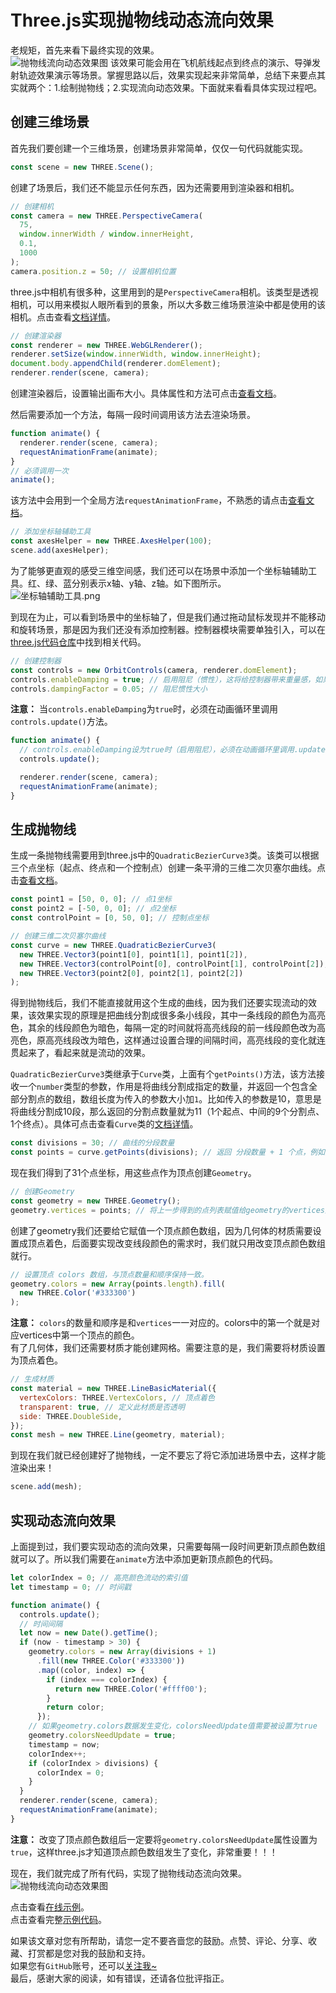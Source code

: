 # Three.js实现抛物线动态流向效果
老规矩，首先来看下最终实现的效果。  
![抛物线流向动态效果图](https://travelclover.github.io/img/2021/04/%E6%8A%9B%E7%89%A9%E7%BA%BF%E5%8A%A8%E6%80%81%E6%B5%81%E5%90%91%E6%95%88%E6%9E%9C.gif)
该效果可能会用在飞机航线起点到终点的演示、导弹发射轨迹效果演示等场景。掌握思路以后，效果实现起来非常简单，总结下来要点其实就两个：1.绘制抛物线；2.实现流向动态效果。下面就来看看具体实现过程吧。  

## 创建三维场景
首先我们要创建一个三维场景，创建场景非常简单，仅仅一句代码就能实现。
```javascript
const scene = new THREE.Scene();
```
创建了场景后，我们还不能显示任何东西，因为还需要用到渲染器和相机。
```javascript
// 创建相机
const camera = new THREE.PerspectiveCamera(
  75,
  window.innerWidth / window.innerHeight,
  0.1,
  1000
);
camera.position.z = 50; // 设置相机位置
```
three.js中相机有很多种，这里用到的是`PerspectiveCamera`相机。该类型是透视相机，可以用来模拟人眼所看到的景象，所以大多数三维场景渲染中都是使用的该相机。点击查看[文档详情](https://threejs.org/docs/index.html#api/en/cameras/PerspectiveCamera)。

```javascript
// 创建渲染器
const renderer = new THREE.WebGLRenderer();
renderer.setSize(window.innerWidth, window.innerHeight);
document.body.appendChild(renderer.domElement);
renderer.render(scene, camera);
```
创建渲染器后，设置输出画布大小。具体属性和方法可点击[查看文档](https://threejs.org/docs/index.html#api/en/renderers/WebGLRenderer)。  

然后需要添加一个方法，每隔一段时间调用该方法去渲染场景。
```javascript
function animate() {
  renderer.render(scene, camera);
  requestAnimationFrame(animate);
}
// 必须调用一次
animate();
```
该方法中会用到一个全局方法`requestAnimationFrame`，不熟悉的请点击[查看文档](https://developer.mozilla.org/zh-CN/docs/Web/API/Window/requestAnimationFrame)。

```javascript
// 添加坐标轴辅助工具
const axesHelper = new THREE.AxesHelper(100);
scene.add(axesHelper);
```
为了能够更直观的感受三维空间感，我们还可以在场景中添加一个坐标轴辅助工具。红、绿、蓝分别表示x轴、y轴、z轴。如下图所示。  
![坐标轴辅助工具.png](https://travelclover.github.io/img/2021/04/坐标轴辅助工具.png)

到现在为止，可以看到场景中的坐标轴了，但是我们通过拖动鼠标发现并不能移动和旋转场景，那是因为我们还没有添加控制器。控制器模块需要单独引入，可以在[three.js代码仓库](https://github.com/mrdoob/three.js)中找到相关代码。
```javascript
// 创建控制器
const controls = new OrbitControls(camera, renderer.domElement);
controls.enableDamping = true; // 启用阻尼（惯性），这将给控制器带来重量感，如果该值被启用，必须在动画循环里调用.update()
controls.dampingFactor = 0.05; // 阻尼惯性大小
```
**注意：** 当`controls.enableDamping`为`true`时，必须在动画循环里调用`controls.update()`方法。  
```javascript
function animate() {
  // controls.enableDamping设为true时（启用阻尼），必须在动画循环里调用.update()
  controls.update();

  renderer.render(scene, camera);
  requestAnimationFrame(animate);
}
```

## 生成抛物线
生成一条抛物线需要用到three.js中的`QuadraticBezierCurve3`类。该类可以根据三个点坐标（起点、终点和一个控制点）创建一条平滑的三维二次贝塞尔曲线。点击[查看文档](https://threejs.org/docs/index.html#api/en/extras/curves/QuadraticBezierCurve3)。  
```javascript
const point1 = [50, 0, 0]; // 点1坐标
const point2 = [-50, 0, 0]; // 点2坐标
const controlPoint = [0, 50, 0]; // 控制点坐标

// 创建三维二次贝塞尔曲线
const curve = new THREE.QuadraticBezierCurve3(
  new THREE.Vector3(point1[0], point1[1], point1[2]),
  new THREE.Vector3(controlPoint[0], controlPoint[1], controlPoint[2]),
  new THREE.Vector3(point2[0], point2[1], point2[2])
);
```
得到抛物线后，我们不能直接就用这个生成的曲线，因为我们还要实现流动的效果，该效果实现的原理是把曲线分割成很多条小线段，其中一条线段的颜色为高亮色，其余的线段颜色为暗色，每隔一定的时间就将高亮线段的前一线段颜色改为高亮色，原高亮线段改为暗色，这样通过设置合理的间隔时间，高亮线段的变化就连贯起来了，看起来就是流动的效果。  

`QuadraticBezierCurve3`类继承于`Curve`类，上面有个`getPoints()`方法，该方法接收一个`number`类型的参数，作用是将曲线分割成指定的数量，并返回一个包含全部分割点的数组，数组长度为传入的参数大小加`1`。比如传入的参数是10，意思是将曲线分割成10段，那么返回的分割点数量就为11（1个起点、中间的9个分割点、1个终点）。具体可点击查看`Curve`类的[文档详情](https://threejs.org/docs/index.html#api/en/extras/core/Curve)。  

```javascript
const divisions = 30; // 曲线的分段数量
const points = curve.getPoints(divisions); // 返回 分段数量 + 1 个点，例如这里的points.length就为31
```
现在我们得到了31个点坐标，用这些点作为顶点创建`Geometry`。
```javascript
// 创建Geometry
const geometry = new THREE.Geometry();
geometry.vertices = points; // 将上一步得到的点列表赋值给geometry的vertices属性
```
创建了geometry我们还要给它赋值一个顶点颜色数组，因为几何体的材质需要设置成顶点着色，后面要实现改变线段颜色的需求时，我们就只用改变顶点颜色数组就行。
```javascript
// 设置顶点 colors 数组，与顶点数量和顺序保持一致。
geometry.colors = new Array(points.length).fill(
  new THREE.Color('#333300')
);
```
**注意：** `colors`的数量和顺序是和`vertices`一一对应的。colors中的第一个就是对应vertices中第一个顶点的颜色。  
有了几何体，我们还需要材质才能创建网格。需要注意的是，我们需要将材质设置为顶点着色。
```javascript
// 生成材质
const material = new THREE.LineBasicMaterial({
  vertexColors: THREE.VertexColors, // 顶点着色
  transparent: true, // 定义此材质是否透明
  side: THREE.DoubleSide,
});
const mesh = new THREE.Line(geometry, material);
```
到现在我们就已经创建好了抛物线，一定不要忘了将它添加进场景中去，这样才能渲染出来！
```javascript
scene.add(mesh);
```

## 实现动态流向效果
上面提到过，我们要实现动态的流向效果，只需要每隔一段时间更新顶点颜色数组就可以了。所以我们需要在`animate`方法中添加更新顶点颜色的代码。
```javascript
let colorIndex = 0; // 高亮颜色流动的索引值
let timestamp = 0; // 时间戳

function animate() {
  controls.update();
  // 时间间隔
  let now = new Date().getTime();
  if (now - timestamp > 30) {
    geometry.colors = new Array(divisions + 1)
      .fill(new THREE.Color('#333300'))
      .map((color, index) => {
        if (index === colorIndex) {
          return new THREE.Color('#ffff00');
        }
        return color;
      });
    // 如果geometry.colors数据发生变化，colorsNeedUpdate值需要被设置为true
    geometry.colorsNeedUpdate = true;
    timestamp = now;
    colorIndex++;
    if (colorIndex > divisions) {
      colorIndex = 0;
    }
  }
  renderer.render(scene, camera);
  requestAnimationFrame(animate);
}
```
**注意：** 改变了顶点颜色数组后一定要将`geometry.colorsNeedUpdate`属性设置为`true`，这样three.js才知道顶点颜色数组发生了变化，非常重要！！！

现在，我们就完成了所有代码，实现了抛物线动态流向效果。  
![抛物线流向动态效果图](https://travelclover.github.io/img/2021/04/%E6%8A%9B%E7%89%A9%E7%BA%BF%E5%8A%A8%E6%80%81%E6%B5%81%E5%90%91%E6%95%88%E6%9E%9C.gif)

点击查看[在线示例](https://travelclover.github.io/demo/example/Three.js实现抛物线动态流向效果)。  
点击查看完整[示例代码](https://github.com/travelclover/demo/blob/gh-pages/example/Three.js实现抛物线动态流向效果.html)。  

如果该文章对您有所帮助，请您一定不要吝啬您的鼓励。点赞、评论、分享、收藏、打赏都是您对我的鼓励和支持。  
如果您有`GitHub`账号，还可以[关注我~](https://github.com/travelclover)  
最后，感谢大家的阅读，如有错误，还请各位批评指正。
